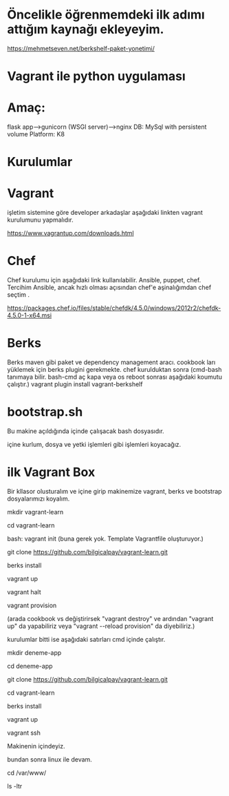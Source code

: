 
# Öncelikle öğrenmemdeki ilk adımı attığım kaynağı ekleyeyim.

https://mehmetseven.net/berkshelf-paket-yonetimi/


# Vagrant ile python uygulaması

# Amaç:

flask app-->gunicorn (WSGI server)-->nginx
DB: MySql with persistent volume
Platform: K8


# Kurulumlar

# Vagrant

işletim sistemine göre developer arkadaşlar aşağıdaki linkten vagrant kurulumunu yapmalıdır.

https://www.vagrantup.com/downloads.html


# Chef 

Chef kurulumu için aşağıdaki link kullanılabilir. 
Ansible, puppet, chef. Tercihim Ansible, ancak hızlı olması açısından chef'e aşinalığımdan chef seçtim .


https://packages.chef.io/files/stable/chefdk/4.5.0/windows/2012r2/chefdk-4.5.0-1-x64.msi



# Berks

Berks maven gibi paket ve dependency management aracı.
cookbook ları yüklemek için berks plugini gerekmekte.
chef kurulduktan sonra  (cmd-bash tanımaya bilir. bash-cmd aç kapa veya os reboot sonrası aşağıdaki koumutu çalıştır.)
vagrant plugin install vagrant-berkshelf

# bootstrap.sh

Bu makine açıldığında içinde çalışacak bash dosyasıdır. 

içine kurlum, dosya ve yetki işlemleri gibi işlemleri koyacağız.

# ilk Vagrant Box

Bir kllasor olusturalım ve içine girip makinemize  vagrant, berks ve bootstrap dosyalarımızı koyalım.

mkdir vagrant-learn 

cd vagrant-learn

bash: vagrant init (buna gerek yok. Template Vagrantfile oluşturuyor.)


git clone https://github.com/bilgicalpay/vagrant-learn.git

berks install 

vagrant up

vagrant halt

vagrant provision

(arada cookbook vs değiştirirsek "vagrant destroy" ve ardından "vagrant up" da yapabiliriz veya "vagrant --reload provision" da diyebiliriz.)



kurulumlar bitti ise aşağıdaki satırları cmd içinde çalıştır.

  mkdir deneme-app
  
  cd deneme-app
  
  git clone https://github.com/bilgicalpay/vagrant-learn.git
  
  cd vagrant-learn
  
  berks install
  
  vagrant up
  
  vagrant ssh
  
  
  Makinenin içindeyiz.
  
  bundan sonra linux ile devam.
  
  cd /var/www/
  
  ls -ltr
  


